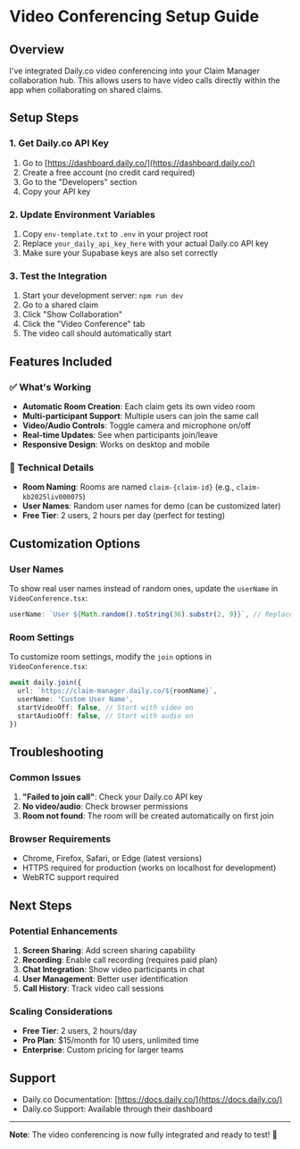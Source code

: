 # Video Conferencing Setup Guide

## Overview
I've integrated Daily.co video conferencing into your Claim Manager collaboration hub. This allows users to have video calls directly within the app when collaborating on shared claims.

## Setup Steps

### 1. Get Daily.co API Key
1. Go to [https://dashboard.daily.co/](https://dashboard.daily.co/)
2. Create a free account (no credit card required)
3. Go to the "Developers" section
4. Copy your API key

### 2. Update Environment Variables
1. Copy `env-template.txt` to `.env` in your project root
2. Replace `your_daily_api_key_here` with your actual Daily.co API key
3. Make sure your Supabase keys are also set correctly

### 3. Test the Integration
1. Start your development server: `npm run dev`
2. Go to a shared claim
3. Click "Show Collaboration"
4. Click the "Video Conference" tab
5. The video call should automatically start

## Features Included

### ✅ What's Working
- **Automatic Room Creation**: Each claim gets its own video room
- **Multi-participant Support**: Multiple users can join the same call
- **Video/Audio Controls**: Toggle camera and microphone on/off
- **Real-time Updates**: See when participants join/leave
- **Responsive Design**: Works on desktop and mobile

### 🔧 Technical Details
- **Room Naming**: Rooms are named `claim-{claim-id}` (e.g., `claim-kb2025liv000075`)
- **User Names**: Random user names for demo (can be customized later)
- **Free Tier**: 2 users, 2 hours per day (perfect for testing)

## Customization Options

### User Names
To show real user names instead of random ones, update the `userName` in `VideoConference.tsx`:
```typescript
userName: `User ${Math.random().toString(36).substr(2, 9)}`, // Replace this
```

### Room Settings
To customize room settings, modify the `join` options in `VideoConference.tsx`:
```typescript
await daily.join({
  url: `https://claim-manager.daily.co/${roomName}`,
  userName: 'Custom User Name',
  startVideoOff: false, // Start with video on
  startAudioOff: false, // Start with audio on
})
```

## Troubleshooting

### Common Issues
1. **"Failed to join call"**: Check your Daily.co API key
2. **No video/audio**: Check browser permissions
3. **Room not found**: The room will be created automatically on first join

### Browser Requirements
- Chrome, Firefox, Safari, or Edge (latest versions)
- HTTPS required for production (works on localhost for development)
- WebRTC support required

## Next Steps

### Potential Enhancements
1. **Screen Sharing**: Add screen sharing capability
2. **Recording**: Enable call recording (requires paid plan)
3. **Chat Integration**: Show video participants in chat
4. **User Management**: Better user identification
5. **Call History**: Track video call sessions

### Scaling Considerations
- **Free Tier**: 2 users, 2 hours/day
- **Pro Plan**: $15/month for 10 users, unlimited time
- **Enterprise**: Custom pricing for larger teams

## Support
- Daily.co Documentation: [https://docs.daily.co/](https://docs.daily.co/)
- Daily.co Support: Available through their dashboard

---

**Note**: The video conferencing is now fully integrated and ready to test! 🎉
